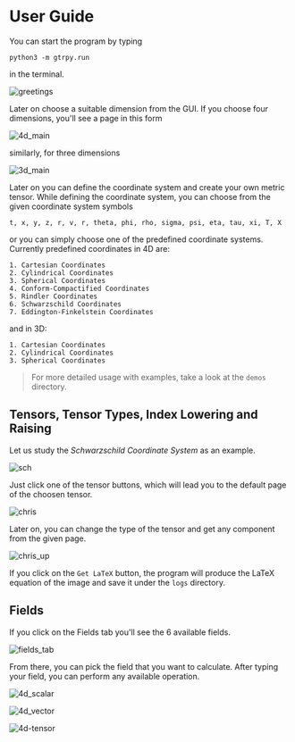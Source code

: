 # User Guide

You can start the program by typing

    python3 -m gtrpy.run

in the terminal.

![greetings](https://user-images.githubusercontent.com/45866787/213306039-51dd652a-d99e-41b5-9ca9-6fe6a4f7aa35.png)

Later on choose a suitable dimension from the GUI. If you choose four dimensions, you'll see a page in this form

![4d_main](https://user-images.githubusercontent.com/45866787/213306076-9153466c-6aeb-4776-9208-10c953a80e4a.png)

similarly, for three dimensions

![3d_main](https://user-images.githubusercontent.com/45866787/213306145-6212f979-c4fc-45c1-8bf4-d2d4ecf96758.png)

Later on you can define the coordinate system and create your own metric tensor. While defining the coordinate system, you can choose from the given coordinate system symbols

    t, x, y, z, r, v, r, theta, phi, rho, sigma, psi, eta, tau, xi, T, X

or you can simply choose one of the predefined coordinate systems. Currently predefined coordinates in 4D are:

    1. Cartesian Coordinates
    2. Cylindrical Coordinates
    3. Spherical Coordinates
    4. Conform-Compactified Coordinates
    5. Rindler Coordinates
    6. Schwarzschild Coordinates
    7. Eddington-Finkelstein Coordinates

and in 3D:

    1. Cartesian Coordinates
    2. Cylindrical Coordinates
    3. Spherical Coordinates

> For more detailed usage with examples, take a look at the `demos` directory.

## Tensors, Tensor Types, Index Lowering and Raising

Let us study the *Schwarzschild Coordinate System* as an example.

![sch](https://user-images.githubusercontent.com/45866787/213306169-1fa3f7fd-20ee-408f-b840-9ad27f26a495.png)

Just click one of the tensor buttons, which will lead you to the default page of the choosen tensor.

![chris](https://user-images.githubusercontent.com/45866787/215287954-af722d40-3d3f-44e9-9fcb-8232becabe4c.png)

Later on, you can change the type of the tensor and get any component from the given page.

![chris_up](https://user-images.githubusercontent.com/45866787/215287959-cc4fb77c-43d4-4671-b3b4-2220e806ab9e.png)

If you click on the `Get LaTeX` button, the program will produce the LaTeX equation of the image and save it under the `logs` directory.

## Fields

If you click on the Fields tab you'll see the 6 available fields.

![fields_tab](https://user-images.githubusercontent.com/45866787/213306249-d90a9635-e07a-42db-8098-6a3d24000986.png)

From there, you can pick the field that you want to calculate. After typing your field, you can perform any available operation.

![4d_scalar](https://user-images.githubusercontent.com/45866787/212770367-d406ed7b-8e1d-43b1-b6fd-61ec167b15a1.png)

![4d_vector](https://user-images.githubusercontent.com/45866787/212770377-e4cb3a62-87de-4ca3-85f7-4a6afb69ac8c.png)

![4d-tensor](https://user-images.githubusercontent.com/45866787/215287979-c0499ecd-4d59-4643-9989-5ca5a2d4df30.png)
